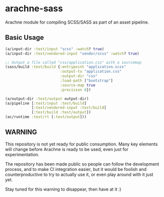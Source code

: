 # arachne-sass

Arachne module for compiling SCSS/SASS as part of an asset pipeline.

## Basic Usage

```clojure
(a/input-dir :test/input "scss" :watch? true)
(a/input-dir :test/vendored-input "vendor/scss" :watch? true)

;; Output a file called "css/application.css" with a sourcemap
(sass/build :test/build {:entrypoint "application.scss"
                         :output-to "application.css"
                         :output-dir "css"
                         :load-path ["bootstrap"]
                         :source-map true
                         :precision 6})

(a/output-dir :test/output output-dir)
(a/pipeline [:test/input :test/build]
            [:test/vendored-input :test/build]
            [:test/build :test/output])
(ac/runtime :test/rt [:test/output]))
```

## WARNING

This repository is not yet ready for public consumption. Many key
elements will change before Arachne is ready to be used, even just for
experimentation.

The repository has been made public so people can follow the
development process, and to make CI integration easier, but it would
be foolish and counterproductive to try to actually use it, or even
play around with it just yet.

Stay tuned for this warning to disappear, then have at it :)
